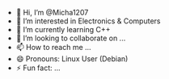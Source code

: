 - 👋 Hi, I’m @Micha1207
- 👀 I’m interested in Electronics & Computers
- 🌱 I’m currently learning C++
- 💞️ I’m looking to collaborate on ...
- 📫 How to reach me ...
- 😄 Pronouns: Linux User (Debian)
- ⚡ Fun fact: ...

<!---
Micha1207/Micha1207 is a ✨ special ✨ repository because its `README.md` (this file) appears on your GitHub profile.
You can click the Preview link to take a look at your changes.
--->
